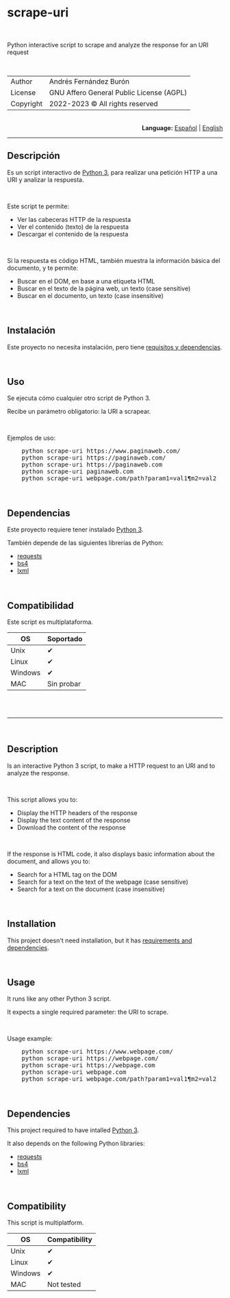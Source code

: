 
<h1>scrape-uri</h1>
<br>
<p>Python interactive script to scrape and analyze the response for an URI request</p>
<br>
<div>
<table align="center"><tbody>
<tr>
<td>Author</td>
<td>Andrés Fernández Burón</td>
</tr>
<tr>
<td>License</td>
<td>GNU Affero General Public License (AGPL)</td>
</tr>
<tr>
<td>Copyright</td>
<td>2022-2023 &copy; All rights reserved</td>
</tr>
</tbody></table>
</div>
<br>
<div align="right">
<b>Language:</b> <a href="#readme-es">Español</a> | <a href="#readme-en">English</a>
</div>
<div id="readme-es">
<hr>

## Descripción
Es un script interactivo de <a href="https://www.python.org/doc/" target="_blank">Python 3</a>, para realizar una petición HTTP a una URI y analizar la respuesta.

<br>

Este script te permite:
- Ver las cabeceras HTTP de la respuesta
- Ver el contenido (texto) de la respuesta
- Descargar el contenido de la respuesta

<br>

Si la respuesta es código HTML, también muestra la información básica del documento, y te permite:
- Buscar en el DOM, en base a una etiqueta HTML
- Buscar en el texto de la página web, un texto (case sensitive)
- Buscar en el documento, un texto (case insensitive)

<br>

## Instalación
Este proyecto no necesita instalación, pero tiene <a href="#dependencias">requisitos y dependencias</a>.

<br>

## Uso
Se ejecuta cómo cualquier otro script de Python 3.

Recibe un parámetro obligatorio: la URI a scrapear.

<br>

Ejemplos de uso:
<pre>
    python scrape-uri https://www.paginaweb.com/
    python scrape-uri https://paginaweb.com/
    python scrape-uri https://paginaweb.com
    python scrape-uri paginaweb.com
    python scrape-uri webpage.com/path?param1=val1&param2=val2
</pre>

<br>

## Dependencias
Este proyecto requiere tener instalado <a href="https://www.python.org/downloads/" target="_blank">Python 3</a>.

También depende de las siguientes librerías de Python:
- <a href="https://requests.readthedocs.io/en/latest/" target="_blank">requests</a>
- <a href="https://www.crummy.com/software/BeautifulSoup/bs4/doc/" target="_blank">bs4</a>
- <a href="https://lxml.de/index.html#documentation">lxml</a>

<br>

## Compatibilidad
Este script es multiplataforma.

<div align="center">

| OS      | Soportado  |
|---------|------------|
| Unix    | &#10004; |
| Linux   | &#10004; |
| Windows | &#10004; |
| MAC     | Sin probar |
<br>
</div>
</div>
<br>
<div id="readme-en">
<hr>
<br>

## Description
Is an interactive Python 3 script, to make a HTTP request to an URI and to analyze the response.

<br>

This script allows you to:
- Display the HTTP headers of the response
- Display the text content of the response
- Download the content of the response

<br>

If the response is HTML code, it also displays basic information about the document, and allows you to:
- Search for a HTML tag on the DOM
- Search for a text on the text of the webpage (case sensitive)
- Search for a text on the document (case insensitive)

<br>

## Installation
This project doesn't need installation, but it has <a href="#dependencies">requirements and dependencies</a>.

<br>

## Usage
It runs like any other Python 3 script.

It expects a single required parameter: the URI to scrape.

<br>

Usage example:
<pre>
    python scrape-uri https://www.webpage.com/
    python scrape-uri https://webpage.com/
    python scrape-uri https://webpage.com
    python scrape-uri webpage.com
    python scrape-uri webpage.com/path?param1=val1&param2=val2
</pre>

<br>

## Dependencies
This project required to have intalled <a href="https://www.python.org/downloads/" target="_blank">Python 3</a>.

It also depends on the following Python libraries:
- <a href="https://requests.readthedocs.io/en/latest/" target="_blank">requests</a>
- <a href="https://www.crummy.com/software/BeautifulSoup/bs4/doc/" target="_blank">bs4</a>
- <a href="https://lxml.de/index.html#documentation">lxml</a>

<br>

## Compatibility
This script is multiplatform.

<div align="center">

| OS      | Compatibility |
|---------|---------------|
| Unix    | &#10004; |
| Linux   | &#10004; |
| Windows | &#10004; |
| MAC     | Not tested |
<br>
</div>

</div>